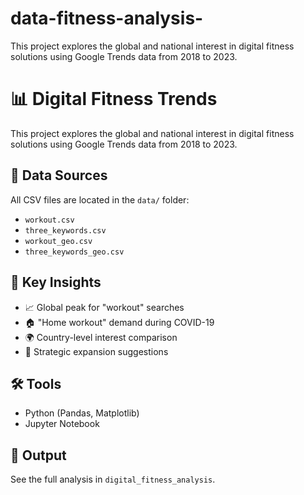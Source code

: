 # data-fitness-analysis-
This project explores the global and national interest in digital fitness solutions using Google Trends data from 2018 to 2023.
# 📊 Digital Fitness Trends

This project explores the global and national interest in digital fitness solutions using Google Trends data from 2018 to 2023.

## 📁 Data Sources
All CSV files are located in the `data/` folder:
- `workout.csv`
- `three_keywords.csv`
- `workout_geo.csv`
- `three_keywords_geo.csv`

## 📌 Key Insights
- 📈 Global peak for "workout" searches
- 🏠 "Home workout" demand during COVID-19
- 🌍 Country-level interest comparison
- 🚀 Strategic expansion suggestions

## 🛠️ Tools
- Python (Pandas, Matplotlib)
- Jupyter Notebook

## 📂 Output
See the full analysis in `digital_fitness_analysis`.
